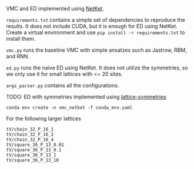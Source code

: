 VMC and ED implemented using [NetKet](https://github.com/netket/netket).

`requirements.txt` contains a simple set of dependencies to reproduce the results. It does not include CUDA, but it is enough for ED using NetKet. Create a virtual environment and use `pip install -r requirements.txt` to install them.

`vmc.py` runs the baseline VMC with simple ansatzes such as Jastrow, RBM, and RNN.

`ed.py` runs the naive ED using NetKet. It does not utilize the symmetries, so we only use it for small lattices with <= 20 sites.

`args_parser.py` contains all the configurations.

TODO: ED with symmetries implemented using [lattice-symmetries](https://github.com/twesterhout/lattice-symmetries)

`conda env create -n vmc_netket -f conda_env.yaml`

For the following larger lattices
```
tV/chain_32_P_16_1
tV/chain_32_P_16_2
tV/chain_32_P_16_4
tV/square_36_P_13_0.01
tV/square_36_P_13_0.1
tV/square_36_P_13_1
tV/square_36_P_13_10
```

